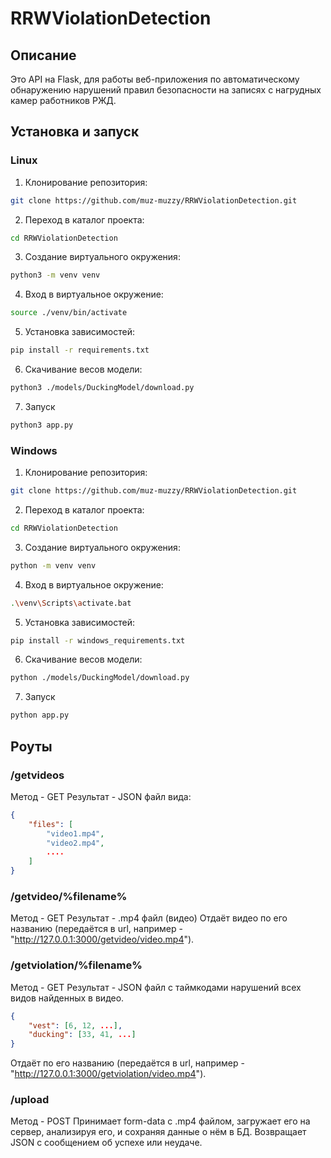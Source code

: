 # RRWViolationDetection
## Описание
Это API на Flask, для работы веб-приложения по автоматическому обнаружению нарушений правил безопасности на записях с нагрудных камер работников РЖД.
## Установка и запуск
### Linux
1. Клонирование репозитория:

```bash
git clone https://github.com/muz-muzzy/RRWViolationDetection.git
```
2. Переход в каталог проекта:
```bash
cd RRWViolationDetection
```
3.  Создание виртуального окружения:
```bash
python3 -m venv venv
```
4. Вход в виртуальное окружение:
```bash
source ./venv/bin/activate
```
5. Установка зависимостей:
```bash
pip install -r requirements.txt
```
6. Скачивание весов модели:
```bash
python3 ./models/DuckingModel/download.py
```
7. Запуск
```bash
python3 app.py
```
### Windows
1. Клонирование репозитория:

```bash
git clone https://github.com/muz-muzzy/RRWViolationDetection.git
```
2. Переход в каталог проекта:
```bash
cd RRWViolationDetection
```
3.  Создание виртуального окружения:
```bash
python -m venv venv
```
4. Вход в виртуальное окружение:
```bash
.\venv\Scripts\activate.bat
```
5. Установка зависимостей:
```bash
pip install -r windows_requirements.txt
```
6. Скачивание весов модели:
```bash
python ./models/DuckingModel/download.py
```
7. Запуск
```bash
python app.py
```

## Роуты
### /getvideos
Метод - GET
Результат - JSON файл вида:
```json
{
    "files": [
        "video1.mp4",
        "video2.mp4", 
        ....
    ]
}
```

### /getvideo/%filename%
Метод - GET
Результат - .mp4 файл (видео)
Отдаёт видео по его названию (передаётся в url, например - "http://127.0.0.1:3000/getvideo/video.mp4").

### /getviolation/%filename%
Метод - GET
Результат - JSON файл с таймкодами нарушений всех видов найденных в видео.
```json
{
    "vest": [6, 12, ...],
    "ducking": [33, 41, ...]
}
```
Отдаёт по его названию (передаётся в url, например - "http://127.0.0.1:3000/getviolation/video.mp4").

### /upload
Метод - POST
Принимает form-data с .mp4 файлом, загружает его на сервер, анализируя его, и сохраняя данные о нём в БД.
Возвращает JSON с сообщением об успехе или неудаче.
